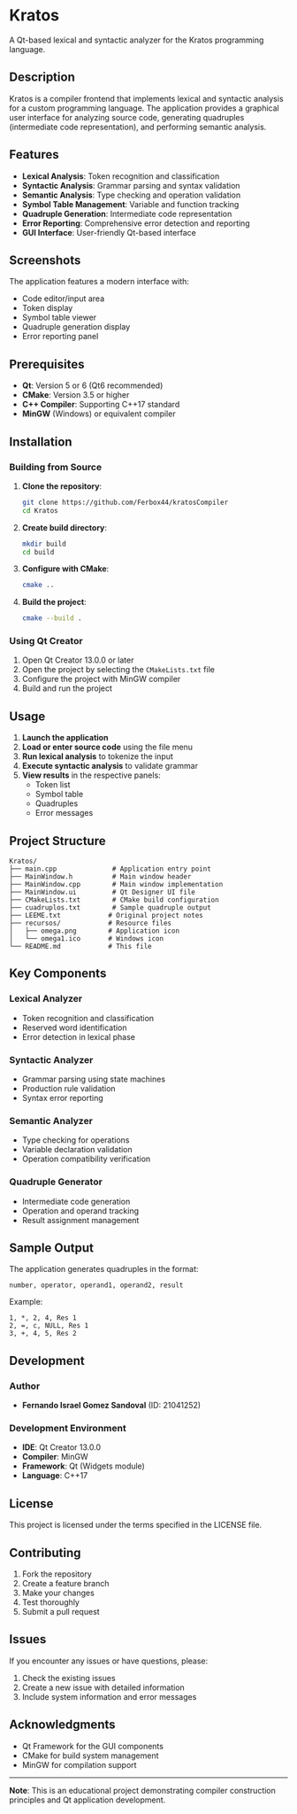 # Kratos

A Qt-based lexical and syntactic analyzer for the Kratos programming language.

## Description

Kratos is a compiler frontend that implements lexical and syntactic analysis for a custom programming language. The application provides a graphical user interface for analyzing source code, generating quadruples (intermediate code representation), and performing semantic analysis.

## Features

- **Lexical Analysis**: Token recognition and classification
- **Syntactic Analysis**: Grammar parsing and syntax validation
- **Semantic Analysis**: Type checking and operation validation
- **Symbol Table Management**: Variable and function tracking
- **Quadruple Generation**: Intermediate code representation
- **Error Reporting**: Comprehensive error detection and reporting
- **GUI Interface**: User-friendly Qt-based interface

## Screenshots

The application features a modern interface with:
- Code editor/input area
- Token display
- Symbol table viewer
- Quadruple generation display
- Error reporting panel

## Prerequisites

- **Qt**: Version 5 or 6 (Qt6 recommended)
- **CMake**: Version 3.5 or higher
- **C++ Compiler**: Supporting C++17 standard
- **MinGW** (Windows) or equivalent compiler

## Installation

### Building from Source

1. **Clone the repository**:
   ```bash
   git clone https://github.com/Ferbox44/kratosCompiler
   cd Kratos
   ```

2. **Create build directory**:
   ```bash
   mkdir build
   cd build
   ```

3. **Configure with CMake**:
   ```bash
   cmake ..
   ```

4. **Build the project**:
   ```bash
   cmake --build .
   ```

### Using Qt Creator

1. Open Qt Creator 13.0.0 or later
2. Open the project by selecting the `CMakeLists.txt` file
3. Configure the project with MinGW compiler
4. Build and run the project

## Usage

1. **Launch the application**
2. **Load or enter source code** using the file menu
3. **Run lexical analysis** to tokenize the input
4. **Execute syntactic analysis** to validate grammar
5. **View results** in the respective panels:
   - Token list
   - Symbol table
   - Quadruples
   - Error messages

## Project Structure

```
Kratos/
├── main.cpp              # Application entry point
├── MainWindow.h          # Main window header
├── MainWindow.cpp        # Main window implementation
├── MainWindow.ui         # Qt Designer UI file
├── CMakeLists.txt        # CMake build configuration
├── cuadruplos.txt        # Sample quadruple output
├── LEEME.txt            # Original project notes
├── recursos/            # Resource files
│   ├── omega.png        # Application icon
│   └── omega1.ico       # Windows icon
└── README.md            # This file
```

## Key Components

### Lexical Analyzer
- Token recognition and classification
- Reserved word identification
- Error detection in lexical phase

### Syntactic Analyzer
- Grammar parsing using state machines
- Production rule validation
- Syntax error reporting

### Semantic Analyzer
- Type checking for operations
- Variable declaration validation
- Operation compatibility verification

### Quadruple Generator
- Intermediate code generation
- Operation and operand tracking
- Result assignment management

## Sample Output

The application generates quadruples in the format:
```
number, operator, operand1, operand2, result
```

Example:
```
1, *, 2, 4, Res 1
2, =, c, NULL, Res 1
3, +, 4, 5, Res 2
```

## Development

### Author
- **Fernando Israel Gomez Sandoval** (ID: 21041252)

### Development Environment
- **IDE**: Qt Creator 13.0.0
- **Compiler**: MinGW
- **Framework**: Qt (Widgets module)
- **Language**: C++17

## License

This project is licensed under the terms specified in the LICENSE file.

## Contributing

1. Fork the repository
2. Create a feature branch
3. Make your changes
4. Test thoroughly
5. Submit a pull request

## Issues

If you encounter any issues or have questions, please:
1. Check the existing issues
2. Create a new issue with detailed information
3. Include system information and error messages

## Acknowledgments

- Qt Framework for the GUI components
- CMake for build system management
- MinGW for compilation support

---

**Note**: This is an educational project demonstrating compiler construction principles and Qt application development.
